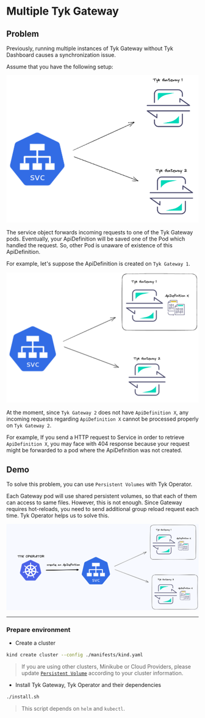 # Multiple Tyk Gateway

## Problem

Previously, running multiple instances of Tyk Gateway without Tyk Dashboard causes a synchronization issue.

Assume that you have the following setup:

![multiple-tyk-gateway](./img/swc-gws.png)

The service object forwards incoming requests to one of the Tyk Gateway pods. Eventually, your ApiDefinition will
be saved one of the Pod which handled the request. So, other Pod is unaware of existence of this ApiDefinition.

For example, let's suppose the ApiDefinition is created on `Tyk Gateway 1`.

![tyk-gateway-api-def](./img/gw-apis.png)

At the moment, since `Tyk Gateway 2` does not have `ApiDefinition X`, any incoming requests regarding `ApiDefinition X` cannot be processed properly on `Tyk Gateway 2`.

For example, If you send a HTTP request to Service in order to retrieve `ApiDefinition X`, you may face with 404 response because your request might be
forwarded to a pod where the ApiDefinition was not created.

## Demo

To solve this problem, you can use `Persistent Volumes` with Tyk Operator.

Each Gateway pod will use shared persistent volumes, so that each of them can access to same files. However, this is not enough. Since Gateway requires hot-reloads, you need to send additional group reload request each time. Tyk Operator helps us to solve this.

![solution](./img/demo2-2.png)

--- 

### Prepare environment

- Create a cluster
```bash
kind create cluster --config ./manifests/kind.yaml
```
> If you are using other clusters, Minikube or Cloud Providers, please update [`Persistent Volume`](./manifests/gw-pv.yaml) 
according to your cluster information.

- Install Tyk Gateway, Tyk Operator and their dependencies
```bash
./install.sh
```

> This script depends on `helm` and `kubectl`.
